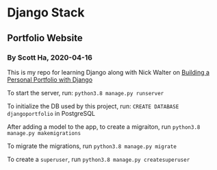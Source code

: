 # Django Stack
## Portfolio Website
### By Scott Ha, 2020-04-16

This is my repo for learning Django along with Nick Walter on [Building a Personal Portfolio with Django](https://www.linkedin.com/learning/building-a-personal-portfolio-with-django?u=52983649)

To start the server, run: `python3.8 manage.py runserver`

To initialize the DB used by this project, run: `CREATE DATABASE djangoportfolio` in PostgreSQL

After adding a model to the app, to create a migraiton, run `python3.8 manage.py makemigrations`

To migrate the migrations, run `python3.8 manage.py migrate`

To create a `superuser`, run `python3.8 manage.py createsuperuser`